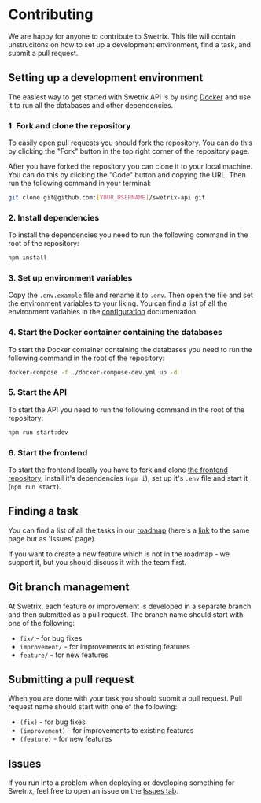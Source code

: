 # Contributing
We are happy for anyone to contribute to Swetrix. This file will contain unstrucitons on how to set up a development environment, find a task, and submit a pull request.

## Setting up a development environment
The easiest way to get started with Swetrix API is by using [Docker](https://docs.docker.com/get-docker/) and use it to run all the databases and other dependencies.

### 1. Fork and clone the repository
To easily open pull requests you should fork the repository. You can do this by clicking the "Fork" button in the top right corner of the repository page.

After you have forked the repository you can clone it to your local machine. You can do this by clicking the "Code" button and copying the URL. Then run the following command in your terminal:
```bash
git clone git@github.com:[YOUR_USERNAME]/swetrix-api.git
```

### 2. Install dependencies
To install the dependencies you need to run the following command in the root of the repository:
```bash
npm install
```

### 3. Set up environment variables
Copy the `.env.example` file and rename it to `.env`. Then open the file and set the environment variables to your liking. You can find a list of all the environment variables in the [configuration](https://swetrix.com/docs/selfhosting/configuring) documentation.

### 4. Start the Docker container containing the databases
To start the Docker container containing the databases you need to run the following command in the root of the repository:
```bash
docker-compose -f ./docker-compose-dev.yml up -d
```

### 5. Start the API
To start the API you need to run the following command in the root of the repository:
```bash
npm run start:dev
```

### 6. Start the frontend
To start the frontend locally you have to fork and clone [the frontend repository](https://github.com/Swetrix/swetrix-fe), install it's dependencies (`npm i`), set up it's `.env` file and start it (`npm run start`).

## Finding a task
You can find a list of all the tasks in our [roadmap](https://github.com/orgs/Swetrix/projects/2) (here's a [link](https://github.com/Swetrix/roadmap/issues) to the same page but as 'Issues' page).

If you want to create a new feature which is not in the roadmap - we support it, but you should discuss it with the team first.

## Git branch management
At Swetrix, each feature or improvement is developed in a separate branch and then submitted as a pull request. The branch name should start with one of the following:
- `fix/` - for bug fixes
- `improvement/` - for improvements to existing features
- `feature/` - for new features

## Submitting a pull request
When you are done with your task you should submit a pull request. Pull request name should start with one of the following:
- `(fix)` - for bug fixes
- `(improvement)` - for improvements to existing features
- `(feature)` - for new features

## Issues
If you run into a problem when deploying or developing something for Swetrix, feel free to open an issue on the [Issues tab](https://github.com/Swetrix/swetrix-api/issues).
